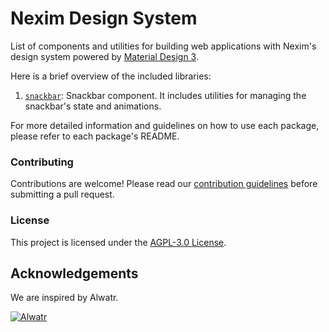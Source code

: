 # Nexim Design System

List of components and utilities for building web applications with Nexim's design system powered by [Material Design 3](https://m3.material.io/).

Here is a brief overview of the included libraries:

1. [`snackbar`](./packages/snackbar): Snackbar component. It includes utilities for managing the snackbar's state and animations.

For more detailed information and guidelines on how to use each package, please refer to each package's README.

### Contributing

Contributions are welcome! Please read our [contribution guidelines](https://github.com/the-nexim/.github/blob/next/CONTRIBUTING.md) before submitting a pull request.

### License

This project is licensed under the [AGPL-3.0 License](LICENSE).

## Acknowledgements

We are inspired by Alwatr.

[![Alwatr](https://avatars.githubusercontent.com/u/101452315?s=200&v=4)](https://github.com/Alwatr)
